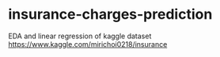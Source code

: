 # insurance-charges-prediction
EDA and linear regression of kaggle dataset https://www.kaggle.com/mirichoi0218/insurance
